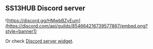 
## SS13HUB Discord server

![https://discord.gg/HMwbBZyEum](https://discord.com/api/guilds/854664216739577867/embed.png?style=banner1)

Or check [Discord server widget](https://discord.com/widget?id=854664216739577867&theme=dark).
